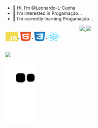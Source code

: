 - 👋 Hi, I’m @Leonardo-L-Cunha
- 👀 I’m interested in Progamação...
- 🌱 I’m currently learning Progamação...


<div align="center">
  <a href="https://github.com/Leonardo-L-Cunha">
  <img height="180em" src="https://github-readme-stats.vercel.app/api?username=Leonardo-L-Cunha&show_icons=true&theme=dark&include_all_commits=true&count_private=true"/>
  <img height="180em" src="https://github-readme-stats.vercel.app/api/top-langs/?username=Leonardo-L-Cunha&layout=compact&langs_count=7&theme=dark"/>
</div>

<div style="display: inline_block"> 
  <img align="center" alt="Leo-Js" height="30" width="40" src="https://raw.githubusercontent.com/devicons/devicon/master/icons/javascript/javascript-plain.svg">
  <img align="center" alt="Leo-HTML" height="30" width="40" src="https://raw.githubusercontent.com/devicons/devicon/master/icons/html5/html5-original.svg">
  <img align="center" alt="Leo-CSS" height="30" width="40" src="https://raw.githubusercontent.com/devicons/devicon/master/icons/css3/css3-original.svg">
  <img align="center" alt="Leo-React" height="30" width="40" src="https://raw.githubusercontent.com/devicons/devicon/master/icons/react/react-original.svg">
  
</div>
<br>
 
<div style = "margin-top: 16px;"> 
<a href="https://www.linkedin.com/in/leonardo-l-cunha-36b299246/" target="_blank"><img src="https://img.shields.io/badge/-LinkedIn-%230077B5?style=for-the-badge&logo=linkedin&logoColor=white" target="_blank"></a> 
 
  ![Snake animation](https://github.com/Leonardo-L-Cunha/Leonardo-L-Cunha/blob/output/github-contribution-grid-snake.svg)
 
</div>
